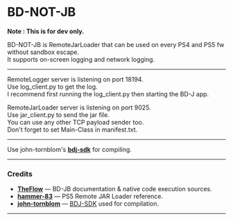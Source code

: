 # BD-NOT-JB

**Note : This is for dev only.**

BD-NOT-JB is RemoteJarLoader that can be used on every PS4 and PS5 fw without sandbox escape.  
It supports on-screen logging and network logging.  

---

RemoteLogger server is listening on port 18194.  
Use log_client.py to get the log.  
I recommend first running the log_client.py then starting the BD-J app.  

RemoteJarLoader server is listening on port 9025.  
Use jar_client.py to send the jar file.  
You can use any other TCP payload sender too.  
Don't forget to set Main-Class in manifest.txt.  

---

Use john-tornblom's **[bdj-sdk](https://github.com/john-tornblom/bdj-sdk/)** for compiling.  

---

### Credits

* **[TheFlow](https://github.com/theofficialflow)** — BD-JB documentation & native code execution sources.
* **[hammer-83](https://github.com/hammer-83)** — PS5 Remote JAR Loader reference.
* **[john-tornblom](https://github.com/john-tornblom)** — [BDJ-SDK](https://github.com/john-tornblom/bdj-sdk) used for compilation.

---



































